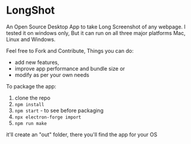 # LongShot

An Open Source Desktop App to take Long Screenshot of any webpage. I tested it on windows only, But it can run on all three major platforms Mac, Linux and Windows.

Feel free to Fork and Contribute, Things you can do:

- add new features,
- improve app performance and bundle size or
- modify as per your own needs

To package the app:

1. clone the repo
2. `npm install`
3. `npm start` - to see before packaging
4. `npx electron-forge import`
5. `npm run make`

it'll create an "out" folder, there you'll find the app for your OS
